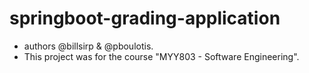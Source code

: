 # springboot-grading-application
- authors @billsirp & @pboulotis.
- This project was for the course "MYY803 - Software Engineering".

